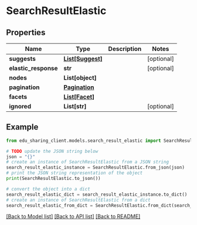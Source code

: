 # SearchResultElastic


## Properties

Name | Type | Description | Notes
------------ | ------------- | ------------- | -------------
**suggests** | [**List[Suggest]**](Suggest.md) |  | [optional] 
**elastic_response** | **str** |  | [optional] 
**nodes** | **List[object]** |  | 
**pagination** | [**Pagination**](Pagination.md) |  | 
**facets** | [**List[Facet]**](Facet.md) |  | 
**ignored** | **List[str]** |  | [optional] 

## Example

```python
from edu_sharing_client.models.search_result_elastic import SearchResultElastic

# TODO update the JSON string below
json = "{}"
# create an instance of SearchResultElastic from a JSON string
search_result_elastic_instance = SearchResultElastic.from_json(json)
# print the JSON string representation of the object
print(SearchResultElastic.to_json())

# convert the object into a dict
search_result_elastic_dict = search_result_elastic_instance.to_dict()
# create an instance of SearchResultElastic from a dict
search_result_elastic_from_dict = SearchResultElastic.from_dict(search_result_elastic_dict)
```
[[Back to Model list]](../README.md#documentation-for-models) [[Back to API list]](../README.md#documentation-for-api-endpoints) [[Back to README]](../README.md)



